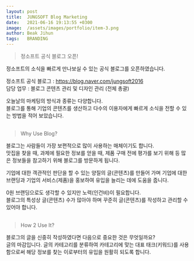 ```yaml
---
layout: post
title:  JUNGSOFT Blog Marketing
date:   2021-06-16 19:13:55 +0300
image:  /assets/images/portfolio/item-3.png
author: Beak Jihun
tags:   BRANDING
---
```


> 정소프트 공식 블로그 오픈!

정소프트의 소식을 빠르게 만나보실 수 있는 공식 블로그를 오픈하였습니다.  

정소프트 공식 블로그 : <https://blog.naver.com/jungsoft2016>  
담당 업무 : 블로그 콘텐츠 관리 및 디자인 관리 (전체 총괄)  

오늘날의 마케팅의 방식과 종류는 다양합니다.  
블로그를 통해 기업의 콘텐츠를 생산하고 다수의 이용자에게 빠르게 소식을 전할 수 있는 방법을 적어 보았습니다.  
<br>
> Why Use Blog?

블로그는 사람들이 가장 보편적으로 많이 사용하는 매체이기도 합니다.  
맛집을 찾을 때, 과제에 필요한 정보를 얻을 때, 제품 구매 전에 평가를 보기 위해 등 많은 정보들을 참고하기 위해 블로그를 방문하게 됩니다.

기업에 대한 객관적인 판단을 할 수 있는 양질의 글(콘텐츠)를 만들어 가며 기업에 대한 브랜딩과 기업의 서비스(제품)을 홍보하여 유입을 늘리는 데에 도움을 줍니다.

0원 브랜딩으로도 생각할 수 있지만 노력(인건비)이 필요합니다.  
블로그의 특성상 글(콘텐츠) 수가 많아야 하며 꾸준히 글(콘텐츠)를 작성하고 관리할 수 있어야 합니다.  
<br>
> How 2 Use It?

블로그의 글을 신중히 작성하였다면 다음으로 중요한 것은 무엇일까요?  
글의 마감입니다. 글의 카테고리를 분류하여 카테고리에 맞는 대표 태크(키워드)를 사용함으로써 해당 정보를 찾는 이로부터의 유입을 원활히 되도록 합니다.
